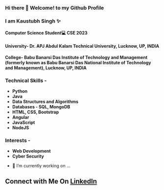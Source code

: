 ### Hi there 👋 Welcome! to my Github Profile
### I am Kaustubh Singh ✨
#### Computer Science Student💻 CSE 2023

#### University- Dr. APJ Abdul Kalam Technical University, Lucknow, UP, INDIA
#### College- Babu Banarsi Das Institute of Technology and Management (formerly known as Babu Banarsi Das National Institute of Technology and Management), Lucknow, UP, INDIA


### Technical Skills -
- **Python**
- **Java**
- **Data Structures and Algorithms**
- **Databases - SQL, MongoDB**
- **HTML, CSS, Bootstrap**
- **Angular**
- **JavaScript**
- **NodeJS**

### Interests -

- **Web Development**
- **Cyber Security**

<!--**kaustubh3000/kaustubh3000** is a ✨ _special_ ✨ repository because its `README.md` (this file) appears on your GitHub profile.-->


- 🌱 I’m currently working on ...
## Connect with Me On [LinkedIn](https://www.linkedin.com/in/kaustubh---singh)
